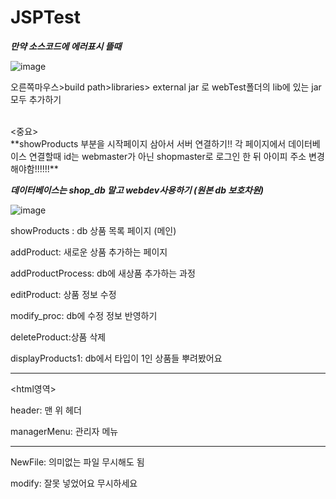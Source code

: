 # JSPTest

***만약 소스코드에 에러표시 뜰때***
>>
![image](https://user-images.githubusercontent.com/76393035/185849210-f518e40e-37d6-44bd-bb9e-31f4eb90a0b5.png)


오른쪽마우스>build path>libraries> external jar 로 webTest폴더의 lib에 있는 jar 모두 추가하기

<br/>
<중요>
<br/>
**showProducts 부분을 시작페이지 삼아서 서버 연결하기!!
각 페이지에서 데이터베이스 연결할때 id는 webmaster가 아닌 shopmaster로 로그인 한 뒤 아이피 주소 변경해야함!!!!!!**

***데이터베이스는 shop_db 말고 webdev사용하기 (원본 db 보호차원)***

![image](https://user-images.githubusercontent.com/76393035/185850365-f3d4ec61-df23-4865-a122-96fee3aefa2f.png)

showProducts : db 상품 목록 페이지 (메인)

addProduct: 새로운 상품 추가하는 페이지

addProductProcess: db에 새상품 추가하는 과정

editProduct: 상품 정보 수정

modify_proc: db에 수정 정보 반영하기

deleteProduct:상품 삭제


displayProducts1: db에서 타입이 1인 상품들 뿌려봤어요

-------------------
<html영역>

header: 맨 위 헤더

managerMenu: 관리자 메뉴

---------------------------------
NewFile: 의미없는 파일 무시해도 됨

modify: 잘못 넣었어요 무시하세요

